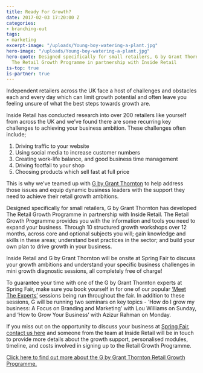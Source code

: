 ```yaml
---
title: Ready For Growth?
date: 2017-02-03 17:20:00 Z
categories:
- branching-out
tags:
- marketing
excerpt-image: "/uploads/Young-boy-watering-a-plant.jpg"
hero-image: "/uploads/Young-boy-watering-a-plant.jpg"
hero-quote: Designed specifically for small retailers, G by Grant Thornton has developed
  The Retail Growth Programme in partnership with Inside Retail
is-top: true
is-partner: true
---
```


Independent retailers across the UK face a host of challenges and obstacles each and every day which can limit growth potential and often leave you feeling unsure of what the best steps towards growth are.

Inside Retail has conducted research into over 200 retailers like yourself from across the UK and we’ve found there are some recurring key challenges to achieving your business ambition.  These challenges often include;

1. Driving traffic to your website
2. Using social media to increase customer numbers 
3. Creating work-life balance, and good business time management
4. Driving footfall to your shop
5. Choosing products which sell fast at full price

This is why we’ve teamed up with [G by Grant Thornton](http://g.grantthornton.co.uk/about-us/) to help address those issues and equip dynamic business leaders with the support they need to achieve their retail growth ambitions.

Designed specifically for small retailers, G by Grant Thornton has developed The Retail Growth Programme in partnership with Inside Retail. The Retail Growth Programme provides you with the information and tools you need to expand your business. Through 10 structured growth workshops over 12 months, across core and optional subjects you will; gain knowledge and skills in these areas; understand best practices in the sector; and build your own plan to drive growth in your business.

Inside Retail and G by Grant Thornton will be onsite at Spring Fair to discuss your growth ambitions and understand your specific business challenges in mini growth diagnostic sessions, all completely free of charge!

To guarantee your time with one of the G by Grant Thornton experts at Spring Fair, make sure you book yourself in for one of our popular [‘Meet The Experts’](http://www.springfair.com/Content/Meet-The-Experts-Bookings) sessions being run throughout the fair. In addition to these sessions, G will be running two seminars on key topics - ‘How do I grow my business:  A Focus on Branding and Marketing’ with Lou Williams on Sunday, and ‘How to Grow Your Business’ with Azizur Rahman on Monday.

If you miss out on the opportunity to discuss your business at [Spring Fair](http://www.springfair.com/), [contact us here](http://lp.events.ascential.com/IR-Client-Forms_Grant-Thornton-Page.html) and someone from the team at Inside Retail will be in touch to provide more details about the growth support, personalised modules, timeline, and costs involved in signing up to the Retail Growth Programme.

[Click here to find out more about the G by Grant Thornton Retail Growth Programme.](http://lp.events.ascential.com/IR-Client-Forms_Grant-Thornton-Page.html)


